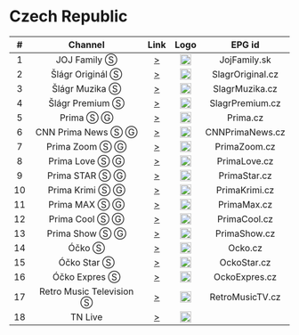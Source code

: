 <h1>Czech Republic</h1>

| #   | Channel        | Link  | Logo | EPG id |
|:---:|:--------------:|:-----:|:----:|:------:|
| 1   | JOJ Family Ⓢ    | [>](https://live.cdn.joj.sk/live/hls/family-540.m3u8) | <img height="20" src="https://i.imgur.com/IZHIAAj.png"/> | JojFamily.sk |
| 2   | Šlágr Originál Ⓢ    | [>](https://stream-6.mazana.tv/slagr.m3u) | <img height="20" src="https://i.imgur.com/fQcx9S2.png"/> | SlagrOriginal.cz |
| 3   | Šlágr Muzika Ⓢ    | [>](https://stream-33.mazana.tv/slagr2.m3u) | <img height="20" src="https://i.imgur.com/J9YHDVS.png"/> | SlagrMuzika.cz |
| 4   | Šlágr Premium Ⓢ    | [>](https://stream-15.mazana.tv/slagrpremium.m3u) | <img height="20" src="https://i.imgur.com/Lp0IqDx.png"/> | SlagrPremium.cz |
| 5   | Prima Ⓢ Ⓖ   | [>](https://prima-ott-live.ssl.cdn.cra.cz/channels/prima_family/playlist/cze/live_hq.m3u8?offsetSeconds=0&url=0) | <img height="20" src="https://i.imgur.com/0aHT2Nj.png"> | Prima.cz |
| 6   | CNN Prima News Ⓢ Ⓖ   | [>](https://prima-ott-live.ssl.cdn.cra.cz/channels/prima_cnn/playlist/cze/live_hq.m3u8?offsetSeconds=0&url=0) | <img height="20" src="https://i.imgur.com/Il7t0bU.png"> | CNNPrimaNews.cz |
| 7   | Prima Zoom Ⓢ Ⓖ   | [>](https://prima-ott-live.ssl.cdn.cra.cz/channels/prima_zoom/playlist/cze/live_hq.m3u8?offsetSeconds=0&url=0) | <img height="20" src="https://i.imgur.com/zuzBucZ.png"> | PrimaZoom.cz |
| 8   | Prima Love Ⓢ Ⓖ   | [>](https://prima-ott-live.ssl.cdn.cra.cz/channels/prima_love/playlist/cze/live_hq.m3u8?offsetSeconds=0&url=0) | <img height="20" src="https://i.imgur.com/TOCZc3Y.png"> | PrimaLove.cz |
| 9   | Prima STAR Ⓢ Ⓖ   | [>](https://prima-ott-live.ssl.cdn.cra.cz/channels/prima_star/playlist/cze/live_hq.m3u8?offsetSeconds=0&url=0) | <img height="20" src="https://i.imgur.com/tQGwvNs.png"> | PrimaStar.cz |
| 10  | Prima Krimi Ⓢ Ⓖ   | [>](https://prima-ott-live.ssl.cdn.cra.cz/channels/prima_krimi/playlist/cze/live_hq.m3u8?offsetSeconds=0&url=0) | <img height="20" src="https://i.imgur.com/Dn2YxrA.png"> | PrimaKrimi.cz |
| 11  | Prima MAX Ⓢ Ⓖ   | [>](https://prima-ott-live.ssl.cdn.cra.cz/channels/prima_max/playlist/cze/live_hq.m3u8?offsetSeconds=0&url=0) | <img height="20" src="https://i.imgur.com/QaEakvm.png"> | PrimaMax.cz |
| 12  | Prima Cool Ⓢ Ⓖ   | [>](https://prima-ott-live.ssl.cdn.cra.cz/channels/prima_cool/playlist/cze/live_hq.m3u8?offsetSeconds=0&url=0) | <img height="20" src="https://i.imgur.com/JMHWmcJ.png"> | PrimaCool.cz |
| 13  | Prima Show Ⓢ Ⓖ   | [>](https://prima-ott-live.ssl.cdn.cra.cz/channels/prima_show/playlist/cze/live_hq.m3u8?offsetSeconds=0&url=0) | <img height="20" src="https://i.imgur.com/zX4NTJ5.png"> | PrimaShow.cz |
| 14  | Óčko Ⓢ    | [>](https://ocko-live.ssl.cdn.cra.cz/channels/ocko/playlist.m3u8) | <img height="20" src="https://i.imgur.com/iPmpsnN.png"/> | Ocko.cz |
| 15  | Óčko Star Ⓢ    | [>](https://ocko-live.ssl.cdn.cra.cz/channels/ocko_gold/playlist.m3u8) | <img height="20" src="https://i.imgur.com/tGzQFWw.png"/> | OckoStar.cz |
| 16  | Óčko Expres Ⓢ    | [>](https://ocko-live.ssl.cdn.cra.cz/channels/ocko_expres/playlist.m3u8) | <img height="20" src="https://i.imgur.com/e731JNS.png"/> | OckoExpres.cz |
| 17  | Retro Music Television Ⓢ    | [>](https://stream.mediawork.cz/retrotv/smil:retrotv2.smil/playlist.m3u8) | <img height="20" src="https://i.imgur.com/a6S2Yo4.png"/> | RetroMusicTV.cz |
| 18  | TN Live      | [>](https://sktv-forwarders.7m.pl/get.php?x=NovaTNLive) | <img height="20" src="https://i.imgur.com/9P7ZyFu.png"/> | |
